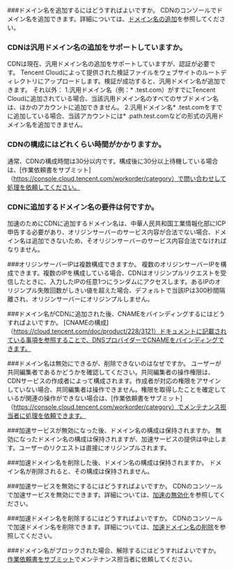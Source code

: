 ###ドメイン名を追加するにはどうすればよいですか。
CDNのコンソールでドメイン名を追加できます。詳細については、[ドメイン名の追加](https://intl.cloud.tencent.com/document/product/228/5734)を参照してください。

### CDNは汎用ドメイン名の追加をサポートしていますか。
CDNは現在、汎用ドメイン名の追加をサポートしていますが、認証が必要です。 Tencent Cloudによって提供された検証ファイルをウェブサイトのルートディレクトリにアップロードします。検証が成功すると、汎用ドメイン名が追加できます。
それ以外：
1.汎用ドメイン名（例：* .test.com）がすでにTencent Cloudに追加されている場合、当該汎用ドメイン名のすべてのサブドメイン名は、ほかのアカウントに追加できません。
2.汎用ドメイン名* .test.comをすでに追加している場合、当該アカウントには* .path.test.comなどの形式の汎用ドメイン名を追加できません。

### CDNの構成にはどれくらい時間がかかりますか。
通常、CDNの構成時間は30分以内です。構成後に30分以上待機している場合は、[作業依頼書をサブミット]（https://console.cloud.tencent.com/workorder/category）で問い合わせして処理を依頼してください。

### CDNに追加するドメイン名の要件は何ですか。
加速のためにCDNに追加するドメイン名は、中華人民共和国工業情報化部にICP申告する必要があり、オリジンサーバーのサービス内容が合法でない場合、ドメイン名は追加できないため、そオリジンサーバーのサービス内容合法でなければなりません。

###オリジンサーバーIPは複数構成できますか。
複数のオリジンサーバーIPを構成できます。複数のIPを構成している場合、CDNはオリジンプルリクエストを受信したときに、入力したIPの任意1つにランダムにアクセスします。あるIPのオリジンプル失敗回数がしきい値を超えた場合、デフォルトで当該IPは300秒間隔離され、オリジンサーバーにオリジンプルしません。

###ドメイン名がCDNに追加された後、CNAMEをバインディングするにはどうすればよいですか。
[CNAMEの構成]（https://cloud.tencent.com/doc/product/228/3121）ドキュメントに記載されている事項を参照することで、DNSプロバイダーでCNAMEをバインディングできます。

###ドメイン名は無効にできるが、削除できないのはなぜですか。
ユーザーが共同編集者であるかどうかを確認してください。共同編集者の操作権限は、CDNサービスの作成者によって構成されます。作成者が対応の権限をアサインしていない場合、共同編集者は操作できません。権限を取得したことを確定しているが関連の操作ができない場合は、[作業依頼書をサブミット]（https://console.cloud.tencent.com/workorder/category）でメンテナンス担当者に処理を依頼できます。

###加速サービスが無効になった後、ドメイン名の構成は保持されますか。
無効になったドメイン名の構成は保持されますが、加速サービスの提供は中止します。ユーザーのリクエストは直接にオリジンプルされます。

###加速ドメイン名を削除した後、ドメイン名の構成は保持されますか。
ドメイン名が削除されると、その構成は保持されません。

###加速サービスを無効にするにはどうすればよいですか。
CDNのコンソールで加速サービスを無効にできます。詳細については、[加速の無効化](https://cloud.tencent.com/document/product/228/5736#.E5.85.B3.E9.97.AD.E5.8A.A0.E9.80.9F)を参照してください。

###加速ドメイン名を削除するにはどうすればよいですか。
CDNのコンソールで加速ドメイン名を削除できます。詳細については、[加速ドメイン名の削除](https://cloud.tencent.com/document/product/228/5736#.E5.88.A0.E9.99.A4.E5.8A.A0.E9.80.9F.E5.9F.9F.E5.90.8D)を参照してください。

###ドメイン名がブロックされた場合、解除するにはどうすればよいですか。
 [作業依頼書をサブミット](https://console.cloud.tencent.com/workorder/category)でメンテナンス担当者に依頼してください。
